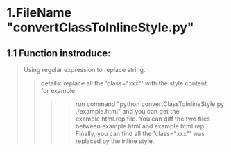 # 1.FileName "convertClassToInlineStyle.py"  
## 1.1 Function instroduce:  
>Using regular expression to replace string.  
>>details: replace all the 'class="xxx"' with the style content.  
>>for example:  
>>>>run command "python convertClassToInlineStyle.py ./example.html" and you can get the example.html.rep file. You can diff the two files between example.html and example.html.rep. Finally, you can find all the 'class="xxx"' was replaced by the inline style.

